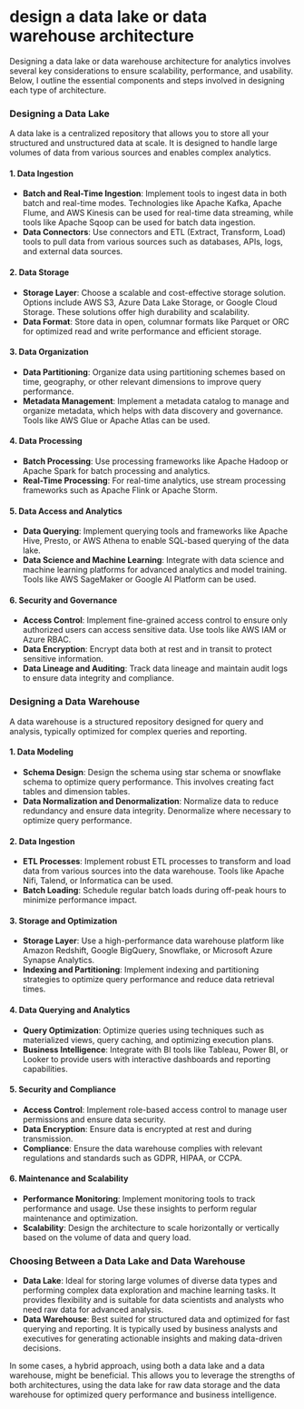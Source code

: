 # design a data lake or data warehouse architecture

Designing a data lake or data warehouse architecture for analytics involves several key considerations to ensure scalability, performance, and usability. Below, I outline the essential components and steps involved in designing each type of architecture.

### **Designing a Data Lake**

A data lake is a centralized repository that allows you to store all your structured and unstructured data at scale. It is designed to handle large volumes of data from various sources and enables complex analytics.

#### **1. Data Ingestion**
- **Batch and Real-Time Ingestion**: Implement tools to ingest data in both batch and real-time modes. Technologies like Apache Kafka, Apache Flume, and AWS Kinesis can be used for real-time data streaming, while tools like Apache Sqoop can be used for batch data ingestion.
- **Data Connectors**: Use connectors and ETL (Extract, Transform, Load) tools to pull data from various sources such as databases, APIs, logs, and external data sources.

#### **2. Data Storage**
- **Storage Layer**: Choose a scalable and cost-effective storage solution. Options include AWS S3, Azure Data Lake Storage, or Google Cloud Storage. These solutions offer high durability and scalability.
- **Data Format**: Store data in open, columnar formats like Parquet or ORC for optimized read and write performance and efficient storage.

#### **3. Data Organization**
- **Data Partitioning**: Organize data using partitioning schemes based on time, geography, or other relevant dimensions to improve query performance.
- **Metadata Management**: Implement a metadata catalog to manage and organize metadata, which helps with data discovery and governance. Tools like AWS Glue or Apache Atlas can be used.

#### **4. Data Processing**
- **Batch Processing**: Use processing frameworks like Apache Hadoop or Apache Spark for batch processing and analytics.
- **Real-Time Processing**: For real-time analytics, use stream processing frameworks such as Apache Flink or Apache Storm.

#### **5. Data Access and Analytics**
- **Data Querying**: Implement querying tools and frameworks like Apache Hive, Presto, or AWS Athena to enable SQL-based querying of the data lake.
- **Data Science and Machine Learning**: Integrate with data science and machine learning platforms for advanced analytics and model training. Tools like AWS SageMaker or Google AI Platform can be used.

#### **6. Security and Governance**
- **Access Control**: Implement fine-grained access control to ensure only authorized users can access sensitive data. Use tools like AWS IAM or Azure RBAC.
- **Data Encryption**: Encrypt data both at rest and in transit to protect sensitive information.
- **Data Lineage and Auditing**: Track data lineage and maintain audit logs to ensure data integrity and compliance.

### **Designing a Data Warehouse**

A data warehouse is a structured repository designed for query and analysis, typically optimized for complex queries and reporting.

#### **1. Data Modeling**
- **Schema Design**: Design the schema using star schema or snowflake schema to optimize query performance. This involves creating fact tables and dimension tables.
- **Data Normalization and Denormalization**: Normalize data to reduce redundancy and ensure data integrity. Denormalize where necessary to optimize query performance.

#### **2. Data Ingestion**
- **ETL Processes**: Implement robust ETL processes to transform and load data from various sources into the data warehouse. Tools like Apache Nifi, Talend, or Informatica can be used.
- **Batch Loading**: Schedule regular batch loads during off-peak hours to minimize performance impact.

#### **3. Storage and Optimization**
- **Storage Layer**: Use a high-performance data warehouse platform like Amazon Redshift, Google BigQuery, Snowflake, or Microsoft Azure Synapse Analytics.
- **Indexing and Partitioning**: Implement indexing and partitioning strategies to optimize query performance and reduce data retrieval times.

#### **4. Data Querying and Analytics**
- **Query Optimization**: Optimize queries using techniques such as materialized views, query caching, and optimizing execution plans.
- **Business Intelligence**: Integrate with BI tools like Tableau, Power BI, or Looker to provide users with interactive dashboards and reporting capabilities.

#### **5. Security and Compliance**
- **Access Control**: Implement role-based access control to manage user permissions and ensure data security.
- **Data Encryption**: Ensure data is encrypted at rest and during transmission.
- **Compliance**: Ensure the data warehouse complies with relevant regulations and standards such as GDPR, HIPAA, or CCPA.

#### **6. Maintenance and Scalability**
- **Performance Monitoring**: Implement monitoring tools to track performance and usage. Use these insights to perform regular maintenance and optimization.
- **Scalability**: Design the architecture to scale horizontally or vertically based on the volume of data and query load.

### **Choosing Between a Data Lake and Data Warehouse**

- **Data Lake**: Ideal for storing large volumes of diverse data types and performing complex data exploration and machine learning tasks. It provides flexibility and is suitable for data scientists and analysts who need raw data for advanced analysis.
- **Data Warehouse**: Best suited for structured data and optimized for fast querying and reporting. It is typically used by business analysts and executives for generating actionable insights and making data-driven decisions.

In some cases, a hybrid approach, using both a data lake and a data warehouse, might be beneficial. This allows you to leverage the strengths of both architectures, using the data lake for raw data storage and the data warehouse for optimized query performance and business intelligence.
